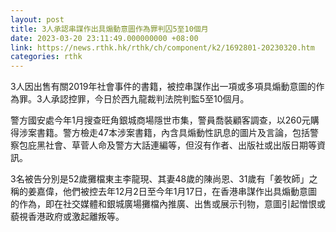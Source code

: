 ```yaml
---
layout: post
title: 3人承認串謀作出具煽動意圖作為罪判囚5至10個月
date: 2023-03-20 23:11:49.000000000 +08:00
link: https://news.rthk.hk/rthk/ch/component/k2/1692801-20230320.htm
categories: rthk
---
```


3人因出售有關2019年社會事件的書籍，被控串謀作出一項或多項具煽動意圖的作為罪。3人承認控罪，今日於西九龍裁判法院判監5至10個月。

警方國安處今年1月搜查旺角銀城商場隱世市集，警員喬裝顧客調查，以260元購得涉案書籍。警方檢走47本涉案書籍，內含具煽動性訊息的圖片及言論，包括警察包庇黑社會、草菅人命及警方大話連編等，但沒有作者、出版社或出版日期等資訊。

3名被告分別是52歲攤檔東主李龍現、其妻48歲的陳尚恩、31歲有「姜牧師」之稱的姜嘉偉，他們被控去年12月2日至今年1月17日，在香港串謀作出具煽動意圖的作為，即在社交媒體和銀城廣場攤檔內推廣、出售或展示刊物，意圖引起憎恨或藐視香港政府或激起離叛等。
